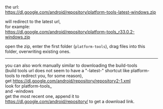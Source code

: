 the url:  
https://dl.google.com/android/repository/platform-tools-latest-windows.zip

will redirect to the latest url,  
for example:  
https://dl.google.com/android/repository/platform-tools_r33.0.2-windows.zip

open the zip, enter the first folder (`platform-tools`), drag files into this folder, overwriting existing ones.

<hr/>

you can also work manually similar to downloading the build-tools  
(build tools url does not seem to have a "-latest-" shortcut like platform-tools to redirect you, for some reason),  
get https://dl.google.com/android/repository/repository2-1.xml  
look for platform-tools_  
and -windows  
get the most recent one, append it to https://dl.google.com/android/repository/ to get a download link.